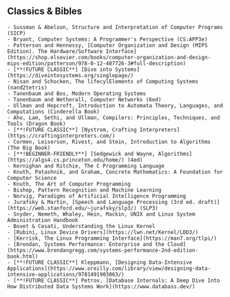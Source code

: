 ## Classics & Bibles
    - Sussman & Abelson, Structure and Interpretation of Computer Programs (SICP)
    - Bryant, Computer Systems: A Programmer's Perspective (CS:APP3e)
    - Patterson and Hennessy, [Computer Organization and Design (MIPS Edition). The Hardware/Software Interface](https://shop.elsevier.com/books/computer-organization-and-design-mips-edition/patterson/978-0-12-407726-3#full-description)
    - [**!FUTURE CLASSIC**] [Dive into Systems](https://diveintosystems.org/singlepage/)
    - Nisan and Schocken, The lifecylElements of Computing Systems (nand2tetris)
    - Tanenbaum and Bos, Modern Operating Systems
    - Tanenbaum and Wetherall, Computer Networks (6ed)
    - Ullman and Hopcroft, Introduction to Automata Theory, Languages, and Computations (Cinderella Book)
    - Aho, Lam, Sethi, and Ullman, Compilers: Principles, Techniques, and Tools (Dragon Book)
    - [**!FUTURE CLASSIC**] [Nystrom, Crafting Interpreters](https://craftinginterpreters.com/)
    - Cormen, Leiserson, Rivest, and Stein, Introduction to Algorithms (The Big Book)
    - [**!BEGINNER-FRIENDLY**] [Sedgewick and Wayne, Algorithms](https://algs4.cs.princeton.edu/home/) (4ed)
    - Kernighan and Ritchie, The C Programming Language
    - Knuth, Patashnik, and Graham, Concrete Mathematics: A Foundation for Computer Science
    - Knuth, The Art of Computer Programming
    - Bishop, Pattern Recognition and Machine Learning
    - Norvig, Paradigms of Artificial Intelligence Programming
    - Jurafsky & Martin, [Speech and Language Processing (3rd ed. draft)](https://web.stanford.edu/~jurafsky/slp3/) (SLP3)
    - Snyder, Nemeth, Whaley, Hein, Mackin, UNIX and Linux System Administration Handbook
    - Bovet & Cesati, Understanding the Linux Kernel
    - [Rubini, Linux Device Drivers](https://lwn.net/Kernel/LDD3/)
    - [Kerrisk, The Linux Programming Interface](https://man7.org/tlpi/)
    - [Brendan, Systems Performance: Enterprise and the Cloud](https://www.brendangregg.com/systems-performance-2nd-edition-book.html)
    - [**!FUTURE CLASSIC**] Kleppmann, [Designing Data-Intensive Applications](https://www.oreilly.com/library/view/designing-data-intensive-applications/9781491903063/)
    - [**!FUTURE CLASSIC**] Petrov, [Database Internals: A Deep Dive Into How Distributed Data Systems Work](https://www.databass.dev/)
